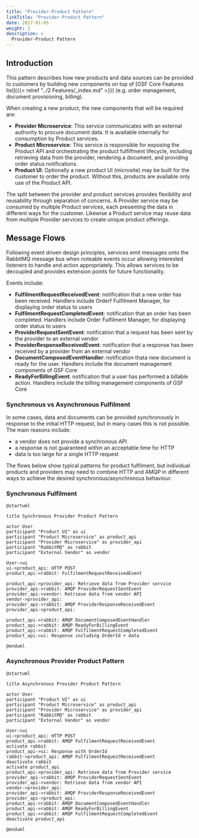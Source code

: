 ```yaml
---
title: "Provider-Product Pattern"
linkTitle: "Provider-Product Pattern"
date: 2017-01-05
weight: 1
description: >
  Provider-Product Pattern
---
```


## Introduction

This pattern describes how new products and data sources can be provided to customers by building new components on top of [GSF Core Features list]({{< relref "../2 Features/_index.md" >}}) (e.g. order management, document provisioning, billing).

When creating a new product, the new components that will be required are:
* __Provider Microservice__: This service communicates with an external authority to procure document data. It is available internally for consumption by Product services.
* __Product Microservice__: This service is responsible for exposing the Product API and orchestrating the product fulfilfment lifecycle, including retrieving data from the provider, rendering a document, and providing order status notifications.
* __Product UI__: Optionally a new product UI (microsite) may be built for the customer to order the product. Without this, products are available only use of the Product API.

The split between the provider and product services provides flexibility and reusability through separation of concerns. A Provider service may be consumed by multiple Product services, each presenting the data in different ways for the customer. Likewise a Product service may reuse data from multiple Provider services to create unique product offerings.

## Message Flows

Following event driven design principles, services emit messages onto the RabbitMQ message bus when noteable events occur allowing interested listeners to handle and action appropriately. This allows services to be decoupled and provides extension points for future functionality. 

Events include:
* __FulfilmentRequestReceivedEvent__: notification that a new order has been received. Handlers include Orderf Fulfilment Manager, for displaying order status to users
* __FulfilmentRequestCompletedEvent__: notification that an order has been completed. Handlers include Order Fulfilment Manager, for displaying order status to users
* __ProviderRequestSentEvent__: notification that a request has been sent by the provider to an external vendor
* __ProviderResponseReceivedEvent__: notification that a response has been received by a provider from an external vendor
* __DocumentComposedEventHandler__: notification thata new document is ready for the user. Handlers include the document management components of GSF Core
* __ReadyForBillingEvent__: notification that a user has performed a billable action. Handlers include the billing management components of GSF Core

### Synchronous vs Asynchronous Fulfilment

In some cases, data and documents can be provided synchronously in response to the initial HTTP request, but in many cases this is not possible. The main reasons include:
* a vendor does not provide a synchronous API
* a response is not guaranteed within an acceptable time for HTTP
* data is too large for a single HTTP request

The flows below show typical patterns for product fulfilment, but individual products and providers may need to combine HTTP and AMQP in different ways to achieve the desired synchronous/asynchronous behaviour.

### Synchronous Fulfilment

```plantuml
@startuml

title Synchronous Provider Product Pattern

actor User
participant "Product UI" as ui
participant "Product Microservice" as product_api
participant "Provider Microservice" as provider_api
participant "RabbitMQ" as rabbit
participant "External Vendor" as vendor

User->ui
ui->product_api: HTTP POST
product_api->rabbit: FulfilmentRequestReceivedEvent

product_api->provider_api: Retrieve data from Provider service
provider_api->rabbit: AMQP ProviderRequestSentEvent
provider_api->vendor: Retrieve data from vendor API
vendor->provider_api: 
provider_api->rabbit: AMQP ProviderResponseReceivedEvent
provider_api->product_api: 

product_api->rabbit: AMQP DocumentComposedEventHandler
product_api->rabbit: AMQP ReadyForBillingEvent
product_api->rabbit: AMQP FulfilmentRequestCompletedEvent
product_api->ui: Response including OrderId + data

@enduml
```

### Asynchronous Provider Product Pattern

```plantuml
@startuml

title Asynchronous Provider Product Pattern

actor User
participant "Product UI" as ui
participant "Product Microservice" as product_api
participant "Provider Microservice" as provider_api
participant "RabbitMQ" as rabbit
participant "External Vendor" as vendor

User->ui
ui->product_api: HTTP POST
product_api->rabbit: AMQP FulfilmentRequestReceivedEvent
activate rabbit
product_api->ui: Response with OrderId
rabbit->product_api: AMQP FulfilmentRequestReceivedEvent
deactivate rabbit
activate product_api
product_api->provider_api: Retrieve data from Provider service
provider_api->rabbit: AMQP ProviderRequestSentEvent
provider_api->vendor: Retrieve data from vendor API
vendor->provider_api: 
provider_api->rabbit: AMQP ProviderResponseReceivedEvent
provider_api->product_api: 
product_api->rabbit: AMQP DocumentComposedEventHandler
product_api->rabbit: AMQP ReadyForBillingEvent
product_api->rabbit: AMQP FulfilmentRequestCompletedEvent
deactivate product_api

@enduml
```